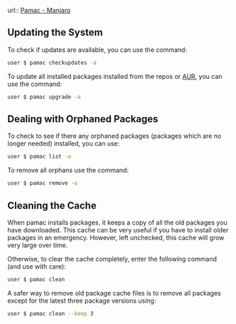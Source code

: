 
url:: [Pamac - Manjaro](https://wiki.manjaro.org/index.php/Pamac)


## Updating the System

To check if updates are available, you can use the command:

```sh
user $ pamac checkupdates -a
```
  
To update all installed packages installed from the repos or [AUR](https://wiki.manjaro.org/index.php/Arch_User_Repository "Arch User Repository"), you can use the command:

```sh
user $ pamac upgrade -a
```

## Dealing with Orphaned Packages

To check to see if there any orphaned packages (packages which are no longer needed) installed, you can use:

```sh
user $ pamac list -o
```

To remove all orphans use the command:

```sh
user $ pamac remove -o
```
## Cleaning the Cache

When pamac installs packages, it keeps a copy of all the old packages you have downloaded. This cache can be very useful if you have to install older packages in an emergency. However, left unchecked, this cache will grow very large over time.

Otherwise, to clear the cache completely, enter the following command (and use with care):

```sh
user $ pamac clean
```

A safer way to remove old package cache files is to remove all packages except for the latest three package versions using:

```sh
user $ pamac clean --keep 3
```